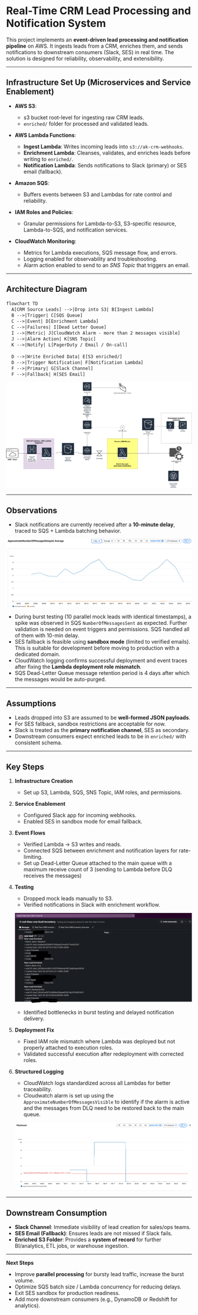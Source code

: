 # Real-Time CRM Lead Processing and Notification System

This project implements an **event-driven lead processing and notification pipeline** on AWS. It ingests leads from a CRM, enriches them, and sends notifications to downstream consumers (Slack, SES) in real time. The solution is designed for reliability, observability, and extensibility.

---

## Infrastructure Set Up (Microservices and Service Enablement)

* **AWS S3**:

  * s3 bucket root-level for ingesting raw CRM leads.
  * `enriched/` folder for processed and validated leads.

* **AWS Lambda Functions**:

  * **Ingest Lambda**: Writes incoming leads into `s3://ak-crm-webhooks`.
  * **Enrichment Lambda**: Cleanses, validates, and enriches leads before writing to `enriched/`.
  * **Notification Lambda**: Sends notifications to Slack (primary) or SES email (fallback).

* **Amazon SQS**:

  * Buffers events between S3 and Lambdas for rate control and reliability.

* **IAM Roles and Policies**:

  * Granular permissions for Lambda-to-S3, S3-specific resource, Lambda-to-SQS, and notification services.

* **CloudWatch Monitoring**:

  * Metrics for Lambda executions, SQS message flow, and errors.
  * Logging enabled for observability and troubleshooting.
  * Alarm action enabled to send to an *SNS Topic* that triggers an email.

---

## Architecture Diagram

```mermaid
flowchart TD
  A[CRM Source Leads] -->|Drop into S3| B[Ingest Lambda]
  B -->|Trigger| C[SQS Queue]
  C -->|Event| D[Enrichment Lambda]
  C -->|Failures| I[Dead Letter Queue]
  I -->|Metric| J[CloudWatch Alarm - more than 2 messages visible]
  J -->|Alarm Action| K[SNS Topic]
  K -->|Notify| L[PagerDuty / Email / On-call]

  D -->|Write Enriched Data| E[S3 enriched/]
  D -->|Trigger Notification| F[Notification Lambda]
  F -->|Primary| G[Slack Channel]
  F -->|Fallback| H[SES Email]
```

![Architecture Diagram](docs/ak-real-time-crm-lp-ns-architecture.png)

---

## Observations

* Slack notifications are currently received after a **10-minute delay**, traced to SQS + Lambda batching behavior.

![SQS Delayed Messages](docs/sqs-delayed-messages.png)

* During burst testing (10 parallel mock leads with identical timestamps), a spike was observed in SQS `NumberOfMessagesSent` as expected. Further validation is needed on event triggers and permissions. SQS handled all of them with 10-min delay.
* SES fallback is feasible using **sandbox mode** (limited to verified emails). This is suitable for development before moving to production with a dedicated domain.
* CloudWatch logging confirms successful deployment and event traces after fixing the **Lambda deployment role mismatch**.
* SQS Dead-Letter Queue message retention period is 4 days after which the messages would be auto-purged. 

---

## Assumptions

* Leads dropped into S3 are assumed to be **well-formed JSON payloads**.
* For SES fallback, sandbox restrictions are acceptable for now.
* Slack is treated as the **primary notification channel**, SES as secondary.
* Downstream consumers expect enriched leads to be in `enriched/` with consistent schema.

---

## Key Steps

1. **Infrastructure Creation**

   * Set up S3, Lambda, SQS, SNS Topic, IAM roles, and permissions.

2. **Service Enablement**

   * Configured Slack app for incoming webhooks.
   * Enabled SES in sandbox mode for email fallback.

3. **Event Flows**

   * Verified Lambda → S3 writes and reads.
   * Connected SQS between enrichment and notification layers for rate-limiting.
   * Set up Dead-Letter Queue attached to the main queue with a maximum receive count of 3 (sending to Lambda before DLQ receives the messages)

4. **Testing**

   * Dropped mock leads manually to S3.
   * Verified notifications in Slack with enrichment workflow.

   ![Slack Notification](docs/slack-notification-snapshot.png)

   * Identified bottlenecks in burst testing and delayed notification delivery.

5. **Deployment Fix**

   * Fixed IAM role mismatch where Lambda was deployed but not properly attached to execution roles.
   * Validated successful execution after redeployment with corrected roles.

6. **Structured Logging**

   * CloudWatch logs standardized across all Lambdas for better traceability.
   * Cloudwatch alarm is set up using the `ApproximateNumberOfMessagesVisible` to identify if the alarm is active and the messages from DLQ need to be restored back to the main queue.

   ![DLQ Alarm](docs/dlq-alarm-visible-messages.png)

---

## Downstream Consumption

* **Slack Channel**: Immediate visibility of lead creation for sales/ops teams.
* **SES Email (Fallback)**: Ensures leads are not missed if Slack fails.
* **Enriched S3 Folder**: Provides a **system of record** for further BI/analytics, ETL jobs, or warehouse ingestion.

---

**Next Steps**

* Improve **parallel processing** for bursty lead traffic, increase the burst volume.
* Optimize SQS batch size / Lambda concurrency for reducing delays.
* Exit SES sandbox for production readiness.
* Add more downstream consumers (e.g., DynamoDB or Redshift for analytics).

